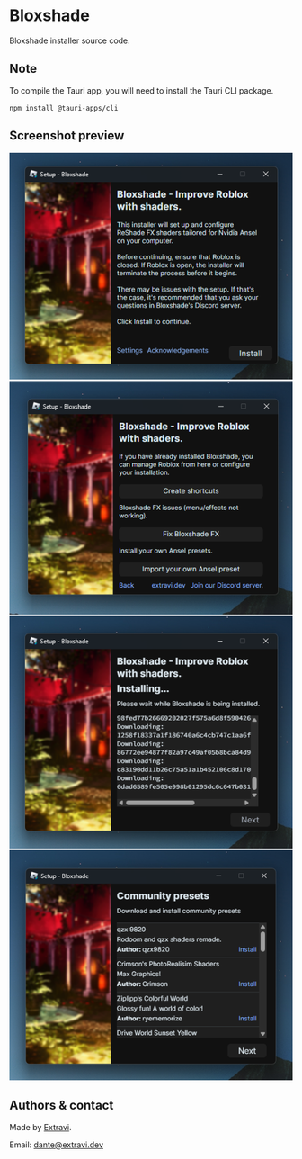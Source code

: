 # Bloxshade
Bloxshade installer source code.

## Note
To compile the Tauri app, you will need to install the Tauri CLI package.
```
npm install @tauri-apps/cli
```

## Screenshot preview
<img src="https://raw.githubusercontent.com/Extravi/Bloxshade/main/screenshots/Screenshot%202024-05-12%20193209.png">
<img src="https://raw.githubusercontent.com/Extravi/Bloxshade/main/screenshots/Screenshot%202024-05-12%20193237.png">
<img src="https://raw.githubusercontent.com/Extravi/Bloxshade/main/screenshots/Screenshot%202024-05-12%20193325.png">
<img src="https://raw.githubusercontent.com/Extravi/Bloxshade/main/screenshots/Screenshot%202024-05-12%20193442.png">

## Authors & contact
Made by [Extravi](https://extravi.dev/).

Email: dante@extravi.dev
